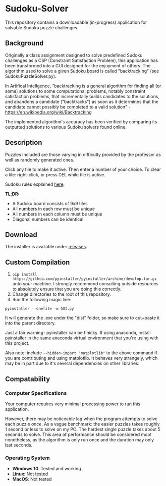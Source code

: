 # Sudoku-Solver
This repository contains a downloadable (in-progress) application for solvable Sudoku puzzle challenges.

## Background

Originally a class assignment designed to solve predefined Sudoku challenges as a CSP (Constraint Satisfaction Problem), this application has been transformed into a GUI designed for the enjoyment of others. The algorithm used to solve a given Sudoku board is called "backtracking" (see SudokuPuzzleSolver.py).

In Artifical Intellgence, "backtracking is a general algorithm for finding all (or some) solutions to some computational problems, notably constraint satisfaction problems, that incrementally builds candidates to the solutions, and abandons a candidate ("backtracks") as soon as it determines that the candidate cannot possibly be completed to a valid solution" - https://en.wikipedia.org/wiki/Backtracking

The implemented algorithm's accuracy has been verified by comparing its outputted solutions to various Sudoku solvers found online.

## Description

Puzzles included are those varying in difficulty provided by the professor as well as randomly generated ones. 

Click any tile to make it active. Then enter a number of your choice.
To clear a tile: right-click, or press DEL while tile is active.

Sudoku rules explained [here](https://www.bigfishgames.com/blog/how-to-solve-sudoku-puzzles-quickly-and-reliably/).

**TL;DR:**
* A Sudoku board consists of 9x9 tiles
* All numbers in each row must be unique
* All numbers in each column must be unique
* Diagonal numbers can be identical

## Download
The installer is available under [releases](https://github.com/Lawrence-Chiappelli/Sudoku-Solver/releases).

## Custom Compilation

1. `pip install https://github.com/pyinstaller/pyinstaller/archive/develop.tar.gz` onto your machine. I strongly recommend consulting outside resources to absolutely ensure that you are doing this correctly.
2. Change directories to the root of this repository.
3. Run the following magic line:

```
pyinstaller --onefile -w GUI.py
```

It will generate the .exe under the "dist" folder, so make sure to cut+paste it into the parent directory.

Just a fair warning- pyinstaller can be finicky. If using anaconda, install pyinstaller in the same anaconda virtual environment that you're using with this project.

Also note: include `--hidden-import "matplotlib"` to the above command if you are contributing and using matplotlib. It behaves very strangely, which may be in part due to it's several dependencies on other libraries.

## Compatability

### Computer Specifications
Your computer requires very minimal processing power to run this application. 

However, there may be noticeable lag when the program attempts to solve each puzzle *once*. As a vague benchmark: the easier puzzles takes roughly 1 second or less to solve on my PC. The hardest single puzzle takes about 5 seconds to solve. This area of performance should be considered moot nonetheless, as the algorithm is only run once and the duration may only last seconds.

### Operating System
* **Windows 10**: Tested and working
* **Linux**: Not tested
* **MacOS**: Not tested
